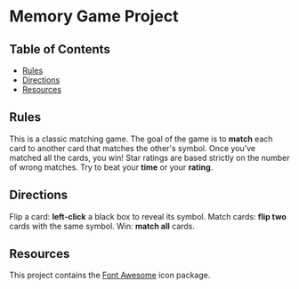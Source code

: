# Memory Game Project

## Table of Contents

* [Rules](#rules)
* [Directions](#Directions)
* [Resources](#Resources)

## Rules

This is a classic matching game.
The goal of the game is to **match** each card to another card that matches the other's symbol.
Once you've matched all the cards, you win!
Star ratings are based strictly on the number of wrong matches.
Try to beat your **time** or your **rating**.

## Directions

Flip a card: **left-click** a black box to reveal its symbol.
Match cards: **flip two** cards with the same symbol.
Win: **match all** cards.

## Resources

This project contains the [Font Awesome](http://fontawesome.io/) icon package.